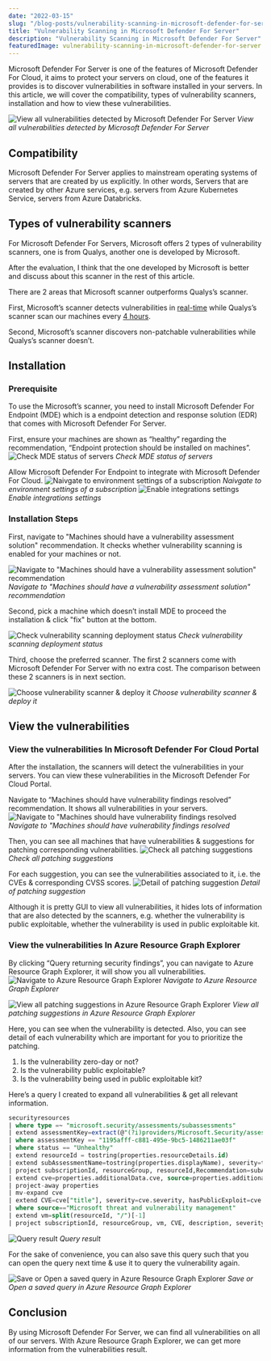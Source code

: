 ```yaml
---
date: "2022-03-15"
slug: "/blog-posts/vulnerability-scanning-in-microsoft-defender-for-server/"
title: "Vulnerability Scanning in Microsoft Defender For Server"
description: "Vulnerability Scanning in Microsoft Defender For Server"
featuredImage: vulnerability-scanning-in-microsoft-defender-for-server.png
---
```

Microsoft Defender For Server is one of the features of Microsoft Defender For Cloud, it aims to protect your servers on cloud, one of the features it provides is to discover vulnerabilities in software installed in your servers. In this article, we will cover the compatibility, types of vulnerability scanners, installation and how to view these vulnerabilities.

![View all vulnerabilities detected by Microsoft Defender For Server](../../images/vulnerability-scanning-in-microsoft-defender-for-server/view-all-vulnerabilities.jpg)
*View all vulnerabilities detected by Microsoft Defender For Server*

## Compatibility
Microsoft Defender For Server applies to mainstream operating systems of servers that are created by us explicitly. 
In other words, Servers that are created by other Azure services, e.g. servers from Azure Kubernetes Service, servers from Azure Databricks.

## Types of vulnerability scanners
For Microsoft Defender For Servers, Microsoft offers 2 types of vulnerability scanners, one is from Qualys, another one is developed by Microsoft.

After the evaluation, I think that the one developed by Microsoft is better and discuss about this scanner in the rest of this article. 

There are 2 areas that Microsoft scanner outperforms Qualys’s scanner.

First, Microsoft’s scanner detects vulnerabilities in [real-time](https://docs.microsoft.com/en-us/microsoft-365/security/defender-endpoint/next-gen-threat-and-vuln-mgt?view=o365-worldwide#:~:text=Discover%20vulnerabilities%20and%20misconfigurations%20in%20real%20time) while Qualys’s scanner scan our machines every [4 hours](https://techcommunity.microsoft.com/t5/microsoft-defender-for-cloud/built-in-vulnerability-assessment-for-vms-in-microsoft-defender/ba-p/1577947#:~:text=Such%20scans%20occur-,every%204%20hours,-and%20are%20performed). 

Second, Microsoft’s scanner discovers non-patchable vulnerabilities while Qualys’s scanner doesn’t.

## Installation

### Prerequisite
To use the Microsoft’s scanner, you need to install Microsoft Defender For Endpoint (MDE) which is a endpoint detection and response solution (EDR) that comes with Microsoft Defender For Server.

First, ensure your machines are shown as “healthy” regarding the recommendation, “Endpoint protection should be installed on machines”.
![Check MDE status of servers](../../images/vulnerability-scanning-in-microsoft-defender-for-server/endpoint-protection-should-be-installed-on-machines-recommendation.jpg)
*Check MDE status of servers*

Allow Microsoft Defender For Endpoint to integrate with Microsoft Defender For Cloud.
![Naivgate to environment settings of a subscription](../../images/vulnerability-scanning-in-microsoft-defender-for-server/environment-settings.jpg)
*Naivgate to environment settings of a subscription*
![Enable integrations settings](../../images/vulnerability-scanning-in-microsoft-defender-for-server/integrations-settings.jpg)
*Enable integrations settings*

### Installation Steps
First, navigate to "Machines should have a vulnerability assessment solution" recommendation. It checks whether vulnerability scanning is enabled for your machines or not.

![Navigate to "Machines should have a vulnerability assessment solution" recommendation](../../images/vulnerability-scanning-in-microsoft-defender-for-server/navigate-to-machines-should-have-a-vulnerability-assessment-solution-recommendation-page.jpg)
*Navigate to "Machines should have a vulnerability assessment solution" recommendation*

Second, pick a machine which doesn’t install MDE to proceed the installation & click "fix" button at the bottom.

![Check vulnerability scanning deployment status](../../images/vulnerability-scanning-in-microsoft-defender-for-server/machines-should-have-a-vulnerability-assessment-recommendation.jpg)
*Check vulnerability scanning deployment status*


Third, choose the preferred scanner. The first 2 scanners come with Microsoft Defender For Server with no extra cost. The comparison between these 2 scanners is in next section.

![Choose vulnerability scanner & deploy it](../../images/vulnerability-scanning-in-microsoft-defender-for-server/choose-vulnerability-scanner.jpg)
*Choose vulnerability scanner & deploy it*

## View the vulnerabilities

### View the vulnerabilities In Microsoft Defender For Cloud Portal
After the installation, the scanners will detect the vulnerabilities in your servers. You can view these vulnerabilities in the Microsoft Defender For Cloud Portal.

Navigate to “Machines should have vulnerability findings resolved” recommendation. It shows all vulnerabilities in your servers.
![Navigate to "Machines should have vulnerability findings resolved](../../images/vulnerability-scanning-in-microsoft-defender-for-server/navigate-to-machines-should-have-vulnerability-findings-resolved-recommendation-page.jpg)
*Navigate to "Machines should have vulnerability findings resolved*

Then, you can see all machines that have vulnerabilities & suggestions for patching corresponding vulnerabilities.
![Check all patching suggestions](../../images/vulnerability-scanning-in-microsoft-defender-for-server/machines-should-have-vulnerability-findings-resolved-recommendation.jpg)
*Check all patching suggestions*

For each suggestion, you can see the vulnerabilities associated to it, i.e. the CVEs & corresponding CVSS scores.
![Detail of patching suggestion](../../images/vulnerability-scanning-in-microsoft-defender-for-server/detail-of-patching-suggestion.jpg)
*Detail of patching suggestion*

Although it is pretty GUI to view all vulnerabilities, it hides lots of information that are also detected by the scanners, e.g. whether the vulnerability is public exploitable, whether the vulnerability is used in public exploitable kit.

### View the vulnerabilities In Azure Resource Graph Explorer
By clicking “Query returning security findings”, you can navigate to Azure Resource Graph Explorer, it will show you all vulnerabilities.
![Navigate to Azure Resource Graph Explorer](../../images/vulnerability-scanning-in-microsoft-defender-for-server/navigate-to-azure-resource-graph-explorer.jpg)
*Navigate to Azure Resource Graph Explorer*

![View all patching suggestions in Azure Resource Graph Explorer](../../images/vulnerability-scanning-in-microsoft-defender-for-server/all-patching-suggestion-in-azure-resource-graph-explorer.jpg)
*View all patching suggestions in Azure Resource Graph Explorer*

Here, you can see when the vulnerability is detected. Also, you can see detail of each vulnerability which are important for you to prioritize the patching.
1.	Is the vulnerability zero-day or not?
2.	Is the vulnerability public exploitable?
3.	Is the vulnerability being used in public exploitable kit?

Here’s a query I created to expand all vulnerabilities & get all relevant information.

```sql
securityresources 
| where type =~ "microsoft.security/assessments/subassessments"
| extend assessmentKey=extract(@"(?i)providers/Microsoft.Security/assessments/([^/]*)", 1, id), subAssessmentId=tostring(properties.id), parentResourceId= extract("(.+)/providers/Microsoft.Security", 1, id), additionalData=tostring(properties.additionalData), status=tostring(properties.status.code)
| where assessmentKey == "1195afff-c881-495e-9bc5-1486211ae03f"
| where status == "Unhealthy"
| extend resourceId = tostring(properties.resourceDetails.id)
| extend subAssessmentName=tostring(properties.displayName), severity=tostring(properties.status.severity), timeGenerated=tostring(properties.timeGenerated)
| project subscriptionId, resourceGroup, resourceId,Recommendation=subAssessmentName, properties
| extend cve=properties.additionalData.cve, source=properties.additionalData.source
| project-away properties
| mv-expand cve
| extend CVE=cve["title"], severity=cve.severity, hasPublicExploit=cve.hasPublicExploit, isExploitInKit=cve.isExploitInKit, cvssScore=cve.cvssScore, isZeroDay=cve.isZeroDay, description=cve.description
| where source=="Microsoft threat and vulnerability management"
| extend vm=split(resourceId, "/")[-1]
| project subscriptionId, resourceGroup, vm, CVE, description, severity, cvssScore, hasPublicExploit, isExploitInKit, isZeroDay
```

![Query result](../../images/vulnerability-scanning-in-microsoft-defender-for-server/azure-resource-graph-explorer-query-result.jpg)
*Query result*

For the sake of convenience, you can also save this query such that you can open the query next time & use it to query the vulnerability again.

![Save or Open a saved query in Azure Resource Graph Explorer](../../images/vulnerability-scanning-in-microsoft-defender-for-server/save-or-open-a-saved-query-in-azure-resource-graph-explorer.jpg)
*Save or Open a saved query in Azure Resource Graph Explorer*

## Conclusion
By using Microsoft Defender For Server, we can find all vulnerabilities on all of our servers. With Azure Resource Graph Explorer, we can get more information from the vulnerabilities result.


